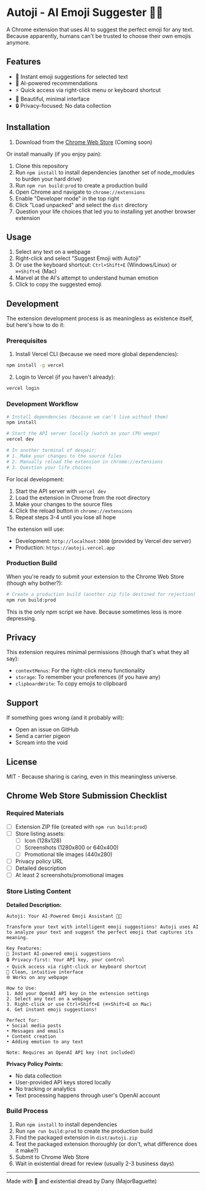 # Autoji - AI Emoji Suggester 🤖✨

A Chrome extension that uses AI to suggest the perfect emoji for any text. Because apparently, humans can't be trusted to choose their own emojis anymore.

## Features

- 🎯 Instant emoji suggestions for selected text
- 🧠 AI-powered recommendations
- ⚡ Quick access via right-click menu or keyboard shortcut
- 🎨 Beautiful, minimal interface
- 🔒 Privacy-focused: No data collection

## Installation

1. Download from the [Chrome Web Store](https://chrome.google.com/webstore/detail/autoji) (Coming soon)

Or install manually (if you enjoy pain):

1. Clone this repository
2. Run `npm install` to install dependencies (another set of node_modules to burden your hard drive)
3. Run `npm run build:prod` to create a production build
4. Open Chrome and navigate to `chrome://extensions`
5. Enable "Developer mode" in the top right
6. Click "Load unpacked" and select the `dist` directory
7. Question your life choices that led you to installing yet another browser extension

## Usage

1. Select any text on a webpage
2. Right-click and select "Suggest Emoji with Autoji"
3. Or use the keyboard shortcut: `Ctrl+Shift+E` (Windows/Linux) or `⌘+Shift+E` (Mac)
4. Marvel at the AI's attempt to understand human emotion
5. Click to copy the suggested emoji

## Development

The extension development process is as meaningless as existence itself, but here's how to do it:

### Prerequisites

1. Install Vercel CLI (because we need more global dependencies):
```bash
npm install -g vercel
```

2. Login to Vercel (if you haven't already):
```bash
vercel login
```

### Development Workflow

```bash
# Install dependencies (because we can't live without them)
npm install

# Start the API server locally (watch as your CPU weeps)
vercel dev

# In another terminal of despair:
# 1. Make your changes to the source files
# 2. Manually reload the extension in chrome://extensions
# 3. Question your life choices
```

For local development:
1. Start the API server with `vercel dev`
2. Load the extension in Chrome from the root directory
3. Make your changes to the source files
4. Click the reload button in `chrome://extensions`
5. Repeat steps 3-4 until you lose all hope

The extension will use:
- Development: `http://localhost:3000` (provided by Vercel dev server)
- Production: `https://autoji.vercel.app`

### Production Build

When you're ready to submit your extension to the Chrome Web Store (though why bother?):

```bash
# Create a production build (another zip file destined for rejection)
npm run build:prod
```

This is the only npm script we have. Because sometimes less is more depressing.

## Privacy

This extension requires minimal permissions (though that's what they all say):

- `contextMenus`: For the right-click menu functionality
- `storage`: To remember your preferences (if you have any)
- `clipboardWrite`: To copy emojis to clipboard

## Support

If something goes wrong (and it probably will):

- Open an issue on GitHub
- Send a carrier pigeon
- Scream into the void

## License

MIT - Because sharing is caring, even in this meaningless universe.

## Chrome Web Store Submission Checklist

### Required Materials

- [ ] Extension ZIP file (created with `npm run build:prod`)
- [ ] Store listing assets:
  - [ ] Icon (128x128)
  - [ ] Screenshots (1280x800 or 640x400)
  - [ ] Promotional tile images (440x280)
- [ ] Privacy policy URL
- [ ] Detailed description
- [ ] At least 2 screenshots/promotional images

### Store Listing Content

**Detailed Description:**
```
Autoji: Your AI-Powered Emoji Assistant 🤖✨

Transform your text with intelligent emoji suggestions! Autoji uses AI to analyze your text and suggest the perfect emoji that captures its meaning.

Key Features:
🎯 Instant AI-powered emoji suggestions
🔒 Privacy-first: Your API key, your control
⚡ Quick access via right-click or keyboard shortcut
🎨 Clean, intuitive interface
🌐 Works on any webpage

How to Use:
1. Add your OpenAI API key in the extension settings
2. Select any text on a webpage
3. Right-click or use Ctrl+Shift+E (⌘+Shift+E on Mac)
4. Get instant emoji suggestions!

Perfect for:
• Social media posts
• Messages and emails
• Content creation
• Adding emotion to any text

Note: Requires an OpenAI API key (not included)
```

**Privacy Policy Points:**
- No data collection
- User-provided API keys stored locally
- No tracking or analytics
- Text processing happens through user's OpenAI account

### Build Process

1. Run `npm install` to install dependencies
2. Run `npm run build:prod` to create the production build
3. Find the packaged extension in `dist/autoji.zip`
4. Test the packaged extension thoroughly (or don't, what difference does it make?)
5. Submit to Chrome Web Store
6. Wait in existential dread for review (usually 2-3 business days)

---
Made with 🤖 and existential dread by Dany (MajorBaguette)
